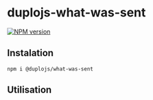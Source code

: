 # duplojs-what-was-sent
[![NPM version](https://img.shields.io/npm/v/@duplojs/what-was-sent)](https://www.npmjs.com/package/@duplojs/what-was-sent)

## Instalation
```
npm i @duplojs/what-was-sent
```

## Utilisation